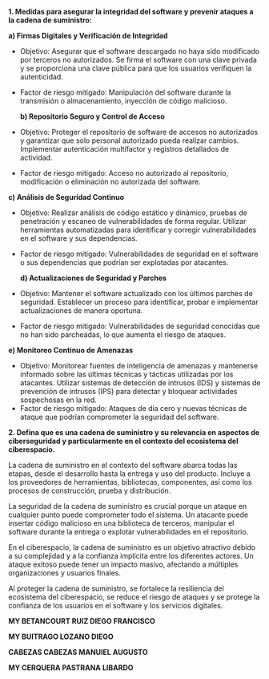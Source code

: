 **1. Medidas para asegurar la integridad del software y prevenir ataques a la cadena de suministro:**

  **a) Firmas Digitales y Verificación de Integridad**
- Objetivo: Asegurar que el software descargado no haya sido modificado por terceros no   autorizados. Se firma el software con una clave privada y se proporciona una clave pública para que los usuarios verifiquen la autenticidad.
- Factor de riesgo mitigado: Manipulación del software durante la transmisión o almacenamiento, inyección de código malicioso.
  
  **b) Repositorio Seguro y Control de Acceso**
 - Objetivo: Proteger el repositorio de software de accesos no autorizados y garantizar que solo personal autorizado pueda realizar cambios. Implementar autenticación multifactor y registros detallados de actividad.
  - Factor de riesgo mitigado: Acceso no autorizado al repositorio, modificación o eliminación no autorizada del software.

  **c) Análisis de Seguridad Continuo**
- Objetivo: Realizar análisis de código estático y dinámico, pruebas de penetración y escaneo de vulnerabilidades de forma regular.  Utilizar herramientas automatizadas para identificar y corregir vulnerabilidades en el software y sus dependencias.
- Factor de riesgo mitigado: Vulnerabilidades de seguridad en el software o sus dependencias que podrían ser explotadas por atacantes.

  **d) Actualizaciones de Seguridad y Parches**
- Objetivo: Mantener el software actualizado con los últimos parches de seguridad. Establecer un proceso para identificar, probar e implementar actualizaciones de manera oportuna.
- Factor de riesgo mitigado: Vulnerabilidades de seguridad conocidas que no han sido parcheadas, lo que aumenta el riesgo de ataques.

**e) Monitoreo Continuo de Amenazas**
- Objetivo: Monitorear fuentes de inteligencia de amenazas y mantenerse informado sobre las últimas técnicas y tácticas utilizadas        por los atacantes. Utilizar sistemas de detección de intrusos (IDS) y sistemas de prevención de intrusos (IPS) para detectar y bloquear actividades sospechosas en la red.
- Factor de riesgo mitigado: Ataques de día cero y nuevas técnicas de ataque que podrían comprometer la seguridad del software.

**2. Defina que es una cadena de suministro y su relevancia en aspectos de ciberseguridad y particularmente en el contexto del ecosistema del ciberespacio.**

La cadena de suministro en el contexto del software abarca todas las etapas, desde el desarrollo hasta la entrega y uso del producto. Incluye a los proveedores de herramientas, bibliotecas, componentes, así como los procesos de construcción, prueba y distribución.

La seguridad de la cadena de suministro es crucial porque un ataque en cualquier punto puede comprometer todo el sistema. Un atacante puede insertar código malicioso en una biblioteca de terceros, manipular el software durante la entrega o explotar vulnerabilidades en el repositorio.

En el ciberespacio, la cadena de suministro es un objetivo atractivo debido a su complejidad y a la confianza implícita entre los diferentes actores. Un ataque exitoso puede tener un impacto masivo, afectando a múltiples organizaciones y usuarios finales.

Al proteger la cadena de suministro, se fortalece la resiliencia del ecosistema del ciberespacio, se reduce el riesgo de ataques y se protege la confianza de los usuarios en el software y los servicios digitales.

**MY BETANCOURT RUIZ DIEGO FRANCISCO**

**MY BUITRAGO LOZANO DIEGO**

**CABEZAS CABEZAS MANUIEL AUGUSTO**

**MY CERQUERA PASTRANA LIBARDO**
